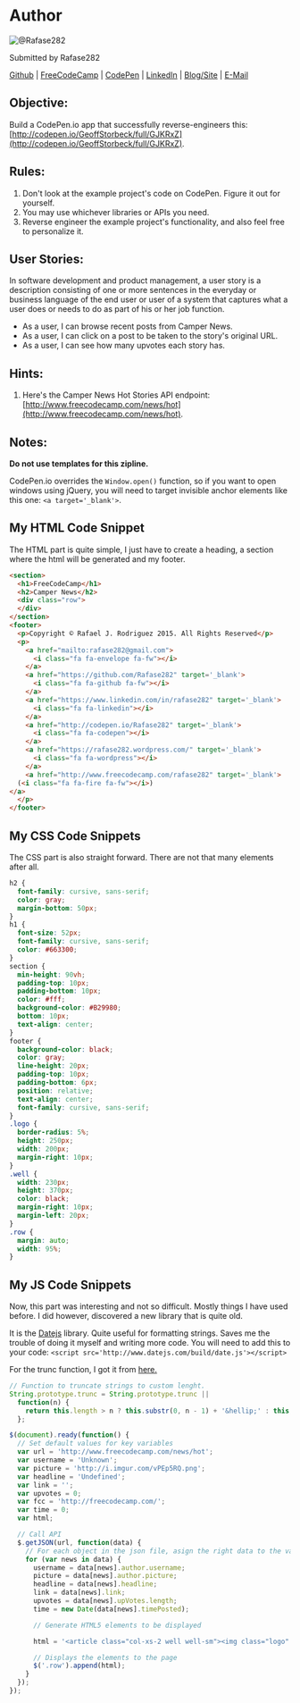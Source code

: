 # Author
![@Rafase282](https://avatars0.githubusercontent.com/Rafase282?&s=128)

Submitted by Rafase282

[Github](https://github.com/Rafase282) | [FreeCodeCamp](http://www.freecodecamp.com/rafase282) | [CodePen](http://codepen.io/Rafase282/) | [LinkedIn](https://www.linkedin.com/in/rafase282) | [Blog/Site](https://rafase282.wordpress.com/) | [E-Mail](mailto:rafase282@gmail.com)

## Objective:
Build a CodePen.io app that successfully reverse-engineers this: [http://codepen.io/GeoffStorbeck/full/GJKRxZ](http://codepen.io/GeoffStorbeck/full/GJKRxZ).

## Rules:
1. Don't look at the example project's code on CodePen. Figure it out for yourself.
2. You may use whichever libraries or APIs you need.
3. Reverse engineer the example project's functionality, and also feel free to personalize it.

## User Stories:
In software development and product management, a user story is a description consisting of one or more sentences in the everyday or business language of the end user or user of a system that captures what a user does or needs to do as part of his or her job function.
- As a user, I can browse recent posts from Camper News.
- As a user, I can click on a post to be taken to the story's original URL.
- As a user, I can see how many upvotes each story has.

## Hints:
1. Here's the Camper News Hot Stories API endpoint: [http://www.freecodecamp.com/news/hot](http://www.freecodecamp.com/news/hot).

## Notes:
**Do not use templates for this zipline.**

CodePen.io overrides the `Window.open()` function, so if you want to open windows using jQuery, you will need to target invisible anchor elements like this one: `<a target='_blank'>`.

## My HTML Code Snippet
The HTML part is quite simple, I just have to create a heading, a section where the html will be generated and my footer.

```html
<section>
  <h1>FreeCodeCamp</h1>
  <h2>Camper News</h2>
  <div class="row">
  </div>
</section>
<footer>
  <p>Copyright © Rafael J. Rodriguez 2015. All Rights Reserved</p>
  <p>
    <a href="mailto:rafase282@gmail.com">
      <i class="fa fa-envelope fa-fw"></i>
    </a>
    <a href="https://github.com/Rafase282" target='_blank'>
      <i class="fa fa-github fa-fw"></i>
    </a>
    <a href="https://www.linkedin.com/in/rafase282" target='_blank'>
      <i class="fa fa-linkedin"></i>
    </a>
    <a href="http://codepen.io/Rafase282" target='_blank'>
      <i class="fa fa-codepen"></i>
    </a>
    <a href="https://rafase282.wordpress.com/" target='_blank'>
      <i class="fa fa-wordpress"></i>
    </a>
    <a href="http://www.freecodecamp.com/rafase282" target='_blank'>
  (<i class="fa fa-fire fa-fw"></i>)
</a>
  </p>
</footer>
```

## My CSS Code Snippets
The CSS part is also straight forward. There are not that many elements after all.

```css
h2 {
  font-family: cursive, sans-serif;
  color: gray;
  margin-bottom: 50px;
}
h1 {
  font-size: 52px;
  font-family: cursive, sans-serif;
  color: #663300;
}
section {
  min-height: 90vh;
  padding-top: 10px;
  padding-bottom: 10px;
  color: #fff;
  background-color: #B29980;
  bottom: 10px;
  text-align: center;
}
footer {
  background-color: black;
  color: gray;
  line-height: 20px;
  padding-top: 10px;
  padding-bottom: 6px;
  position: relative;
  text-align: center;
  font-family: cursive, sans-serif;
}
.logo {
  border-radius: 5%;
  height: 250px;
  width: 200px;
  margin-right: 10px;
}
.well {
  width: 230px;
  height: 370px;
  color: black;
  margin-right: 10px;
  margin-left: 20px;
}
.row {
  margin: auto;
  width: 95%;
}
```

## My JS Code Snippets
Now, this part was interesting and not so difficult. Mostly things I have used before. I did however, discovered a new library that is quite old.

It is the [Datejs](https://github.com/datejs/Datejs) library. Quite useful for formatting strings. Saves me the trouble of doing it myself and writing more code. You will need to add this to your code: `<script src='http://www.datejs.com/build/date.js'></script>`

For the trunc function, I got it from [here.](http://stackoverflow.com/questions/1199352/smart-way-to-shorten-long-strings-with-javascript)

```js
// Function to truncate strings to custom lenght.
String.prototype.trunc = String.prototype.trunc ||
  function(n) {
    return this.length > n ? this.substr(0, n - 1) + '&hellip;' : this;
  };

$(document).ready(function() {
  // Set default values for key variables
  var url = 'http://www.freecodecamp.com/news/hot';
  var username = 'Unknown';
  var picture = 'http://i.imgur.com/vPEp5RQ.png';
  var headline = 'Undefined';
  var link = '';
  var upvotes = 0;
  var fcc = 'http://freecodecamp.com/';
  var time = 0;
  var html;

  // Call API
  $.getJSON(url, function(data) {
    // For each object in the json file, asign the right data to the variables.
    for (var news in data) {
      username = data[news].author.username;
      picture = data[news].author.picture;
      headline = data[news].headline;
      link = data[news].link;
      upvotes = data[news].upVotes.length;
      time = new Date(data[news].timePosted);

      // Generate HTML5 elements to be displayed

      html = '<article class="col-xs-2 well well-sm"><img class="logo" src="' + picture + '"><a href="' + fcc + username + '" target="_blank"><p>by' + username + '(<i class="fa fa-fire fa-fw"></i>)<span class="glyphicon glyphicon glyphicon-arrow-up"></span>' + upvotes + '</p></a><a href="' + link + '"target="_blank"><p>' + headline.trunc(50) + '</p></a><p> Posted on: ' + time.toString('ddd d, MMM yyyy') + '</p></article>';

      // Displays the elements to the page
      $('.row').append(html);
    }
  });
});
```
